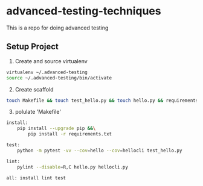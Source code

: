 # advanced-testing-techniques
This is a repo for doing advanced testing

## Setup Project

1. Create and source virtualenv

```bash
virtualenv ~/.advanced-testing
source ~/.advanced-testing/bin/activate
```
2. Create scaffold
```bash
touch Makefile && touch test_hello.py && touch hello.py && requirements.txt
```

3. polulate 'Makefile'
```bash
install:
    pip install --upgrade pip &&\
        pip install -r requirements.txt

test:
    python -m pytest -vv --cov=hello --cov=hellocli test_hello.py

lint:
    pylint --disable=R,C hello.py hellocli.py

all: install lint test
```